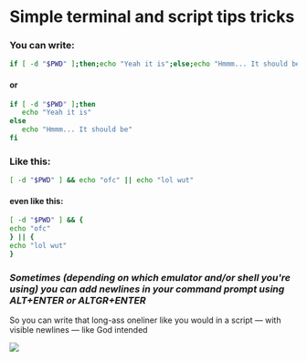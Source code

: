 # Simple terminal and script tips tricks
### You can write:
```bash
if [ -d "$PWD" ];then;echo "Yeah it is";else;echo "Hmmm... It should be";fi
```

#### or

```bash
if [ -d "$PWD" ];then
   echo "Yeah it is"
else
   echo "Hmmm... It should be"
fi
```

### Like this:

```bash
[ -d "$PWD" ] && echo "ofc" || echo "lol wut"

```

#### even like this:

```bash
[ -d "$PWD" ] && {
echo "ofc"
} || {
echo "lol wut"
}
```

### *Sometimes (depending on which emulator and/or shell you're using) you can add newlines in your command prompt using ALT+ENTER or ALTGR+ENTER*

So you can write that long-ass oneliner like you would in a script — with visible newlines — like God intended


![](https://imma.gr/110386xb8eef.jpg)

